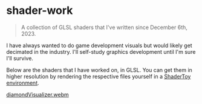 # shader-work
> A collection of GLSL shaders that I've written since December 6th, 2023.

I have always wanted to do game development visuals but would likely get decimated in the industry. I'll self-study graphics development until I'm sure I'll survive.

Below are the shaders that I have worked on, in GLSL. You can get them in higher resolution by rendering the respective files yourself in a [ShaderToy environment](https://www.shadertoy.com/new).

[diamondVisualizer.webm](https://github.com/tuansydau/shader-work/assets/26176104/4bed8ed5-1b38-4ffc-85b5-a385185be589)
